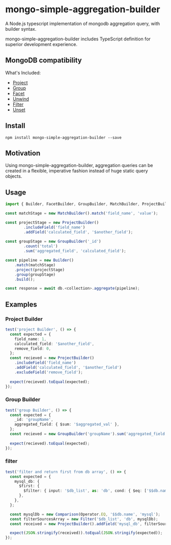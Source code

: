 # mongo-simple-aggregation-builder 

A Node.js typescript implementation of mongodb aggregation query, with builder
syntax.

mongo-simple-aggregation-builder includes TypeScript definition for superior development
experience.

## MongoDB compatibility

What's Included:

- [Project][Project]
- [Group][Group]
- [Facet][Facet]
- [Unwind][Unwind]
- [Filter][Filter]
- [Unset][Unset]

## Install

```
npm install mongo-simple-aggregation-builder --save
```
## Motivation

Using mongo-simple-aggregation-builder, aggregation queries can be created in a flexible, imperative fashion instead of huge static query objects.

## Usage
```ts
import { Builder, FacetBuilder, GroupBuilder, MatchBuilder, ProjectBuilder } from 'mongo-simple-aggregation-builder'

const matchStage = new MatchBuilder().match('field_name', 'value');

const projectStage = new ProjectBuilder()
        .includeField('field_name')
        .addField('calculated_field', '$another_field');
                        
const groupStage = new GroupBuilder('_id')
        .count('total')
        .sum('aggregated_field', 'calculated_field');

const pipeline = new Builder()
    .match(matchStage)
    .project(projectStage)
    .group(groupStage)
    .build();

const response = await db.<collection>.aggregate(pipeline);
```

## Examples

### Project Builder
```ts
test('project Builder', () => {
  const expected = {
    field_name: 1,
    calculated_field: '$another_field',
    remove_field: 0,
  };
  const recieved = new ProjectBuilder()
    .includeField('field_name')
    .addField('calculated_field', '$another_field')
    .excludeField('remove_field');
    
  expect(recieved).toEqual(expected);
});
```

### Group Builder
```ts
test('group Builder', () => {
  const expected = {
    _id: 'groupName',
    aggregated_field: { $sum: '$aggregated_val' },
  };
  const recieved = new GroupBuilder('groupName').sum('aggregated_field', 'aggregated_val');
  
  expect(recieved).toEqual(expected);
});
```
### filter
```ts
test('filter and return first from db array', () => {
  const expected = {
    mysql_db: {
      $first: {
        $filter: { input: '$db_list', as: 'db', cond: { $eq: ['$$db.name', 'mysql'] } },
      },
    },
  };

  const mysqlDb = new Comparison(Operator.EQ, '$$db.name', 'mysql');
  const filterSourcesArray = new Filter('$db_list', 'db', mysqlDb);
  const received = new ProjectBuilder().addField('mysql_db', filterSourcesArray.first());

  expect(JSON.stringify(received)).toEqual(JSON.stringify(expected));
});
```
[Project]: https://www.mongodb.com/docs/manual/reference/operator/aggregation/project/
[Facet]: https://www.mongodb.com/docs/manual/reference/operator/aggregation/facet/
[Group]: https://www.mongodb.com/docs/manual/reference/operator/aggregation/Group/
[Unwind]: https://www.mongodb.com/docs/manual/reference/operator/aggregation/Unwind/
[Filter]: https://www.mongodb.com/docs/manual/reference/operator/aggregation/Filter/
[Unset]: https://www.mongodb.com/docs/manual/reference/operator/aggregation/unset/